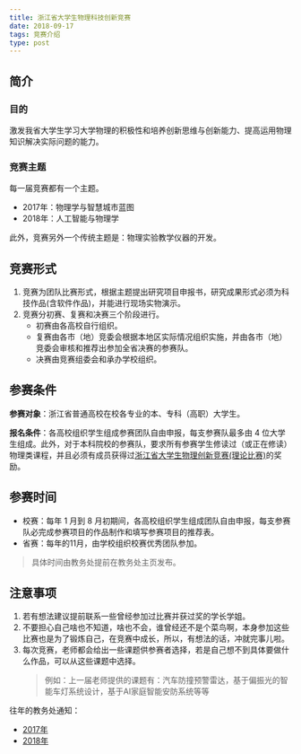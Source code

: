 ```yaml
---
title: 浙江省大学生物理科技创新竞赛
date: 2018-09-17
tags: 竞赛介绍
type: post
---
```


## 简介

### 目的

激发我省大学生学习大学物理的积极性和培养创新思维与创新能力、提高运用物理知识解决实际问题的能力。

### 竞赛主题

每一届竞赛都有一个主题。

- 2017年：物理学与智慧城市蓝图
- 2018年：人工智能与物理学

此外，竞赛另外一个传统主题是：物理实验教学仪器的开发。

<!-- more -->

## 竞赛形式

1. 竞赛为团队比赛形式，根据主题提出研究项目申报书，研究成果形式必须为科技作品(含软件作品)，并能进行现场实物演示。
2. 竞赛分初赛、复赛和决赛三个阶段进行。
    - 初赛由各高校自行组织。
    - 复赛由各市（地）竞委会根据本地区实际情况组织实施，并由各市（地）竞委会审核和推荐出参加全省决赛的参赛队。
    - 决赛由竞赛组委会和承办学校组织。

## 参赛条件

**参赛对象**：浙江省普通高校在校各专业的本、专科（高职）大学生。

**报名条件**：各高校组织学生组成参赛团队自由申报，每支参赛队最多由 4 位大学生组成。此外，对于本科院校的参赛队，要求所有参赛学生修读过（或正在修读）物理类课程，并且必须有成员获得过[浙江省大学生物理创新竞赛(理论比赛)](http://jwc.hdu.edu.cn/info/71251.jspx)的奖励。

## 参赛时间

- 校赛：每年 1 月到 8 月初期间，各高校组织学生组成团队自由申报，每支参赛队必完成参赛项目的作品制作和填写参赛项目的推荐表。
- 省赛：每年的11月，由学校组织校赛优秀团队参加。

> 具体时间由教务处提前在教务处主页发布。

## 注意事项

1. 若有想法建议提前联系一些曾经参加过比赛并获过奖的学长学姐。
2. 不要担心自己啥也不知道，啥也不会，谁曾经还不是个菜鸟啊，本身参加这些比赛也是为了锻炼自己，在竞赛中成长，所以，有想法的话，冲就完事儿啦。
3. 每次竞赛，老师都会给出一些课题供参赛者选择，若是自己想不到具体要做什么作品，可以从这些课题中选择。
    > 例如：上一届老师提供的课题有：汽车防撞预警雷达，基于偏振光的智能车灯系统设计，基于AI家庭智能安防系统等等

往年的教务处通知：

- [2017年](http://jwc.hdu.edu.cn/info/71084.jspx)
- [2018年](http://jwc.hdu.edu.cn/info/71356.jspx)

